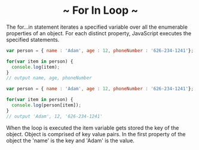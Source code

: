 <h1 align='center'>~ For In Loop ~</h1>

<p>The for...in statement iterates a specified variable over all the enumerable properties of an object. For each distinct property, JavaScript executes the specified statements.</p>

```javascript
var person = { name : 'Adam', age : 12, phoneNumber : '626-234-1241'};

for(var item in person) {
  console.log(item);
}
// output name, age, phoneNumber
```

```javascript
var person = { name : 'Adam', age : 12, phoneNumber : '626-234-1241'};

for(var item in person) {
  console.log(person[item]);
}
// output 'Adam', 12, '626-234-1241'
```

<p>When the loop is executed the item variable gets stored the key of the object. Object is comprised of key value pairs. In the first property of the object the 'name' is the key and 'Adam' is the value.</p>
